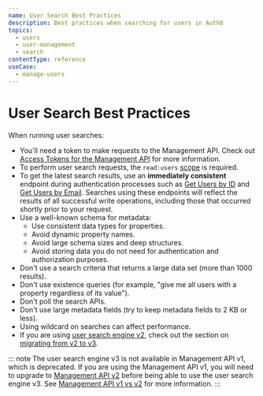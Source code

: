 ```yaml
---
name: User Search Best Practices
description: Best practices when searching for users in Auth0
topics:
  - users
  - user-management
  - search
contentType: reference
useCase:
  - manage-users
---
```


# User Search Best Practices

When running user searches:

* You'll need a token to make requests to the Management API. Check out [Access Tokens for the Management API](/api/management/v2/tokens) for more information.
* To perform user search requests, the `read:users` [scope](/scopes/) is required.
* To get the latest search results, use an **immediately consistent** endpoint during authentication processes such as [Get Users by ID](/users/search/v3/get-users-by-id-endpoint) and [Get Users by Email](/users/search/v3/get-users-by-email-endpoint). Searches using these endpoints will reflect the results of all successful write operations, including those that occurred shortly prior to your request. 
* Use a well-known schema for metadata:
  * Use consistent data types for properties.
  * Avoid dynamic property names.
  * Avoid large schema sizes and deep structures.
  * Avoid storing data you do not need for authentication and authorization purposes.
* Don't use a search criteria that returns a large data set (more than 1000 results).
* Don't use existence queries (for example, "give me all users with a property regardless of its value").
* Don't poll the search APIs.
* Don't use large metadata fields (try to keep metadata fields to 2 KB or less).
* Using wildcard on searches can affect performance.
* If you are using [user search engine v2](/api/management/v2/user-search), check out the section on [migrating from v2 to v3](/users/search/v3/migrate-search-v2-v3).

::: note
The user search engine v3 is not available in Management API v1, which is deprecated. If you are using the Management API v1, you will need to upgrade to [Management API v2](/api/management/v2) before being able to use the user search engine v3. See [Management API v1 vs v2](/api/management/v2/changes) for more information.
:::
